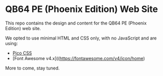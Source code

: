 # QB64 PE (Phoenix Edition) Web Site

This repo contains the design and content for the QB64 PE (Phoenix Edition) web site.

We opted to use minimal HTML and CSS only, with no JavaScript and are using:
- [Pico CSS](https://picocss.com/)
- [Font Awesome v4.x]((https://fontawesome.com/v4/icon/home)

More to come, stay tuned.
